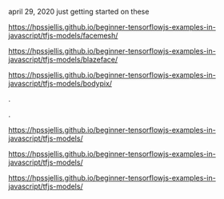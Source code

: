 april 29, 2020 just getting started on these



https://hpssjellis.github.io/beginner-tensorflowjs-examples-in-javascript/tfjs-models/facemesh/



https://hpssjellis.github.io/beginner-tensorflowjs-examples-in-javascript/tfjs-models/blazeface/




https://hpssjellis.github.io/beginner-tensorflowjs-examples-in-javascript/tfjs-models/bodypix/


.


.

https://hpssjellis.github.io/beginner-tensorflowjs-examples-in-javascript/tfjs-models/



https://hpssjellis.github.io/beginner-tensorflowjs-examples-in-javascript/tfjs-models/




https://hpssjellis.github.io/beginner-tensorflowjs-examples-in-javascript/tfjs-models/





